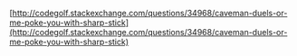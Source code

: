 [http://codegolf.stackexchange.com/questions/34968/caveman-duels-or-me-poke-you-with-sharp-stick](http://codegolf.stackexchange.com/questions/34968/caveman-duels-or-me-poke-you-with-sharp-stick)
